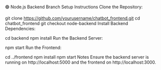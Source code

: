 🟢 Node.js Backend Branch
Setup Instructions
Clone the Repository:

git clone https://github.com/yourusername/chatbot_frontend.git
cd chatbot_frontend
git checkout node-backend
Install Backend Dependencies:

cd backend
npm install
Run the Backend Server:

npm start
Run the Frontend:

cd ../frontend
npm install
npm start
Notes
Ensure the backend server is running on http://localhost:5000 and the frontend on http://localhost:3000.
